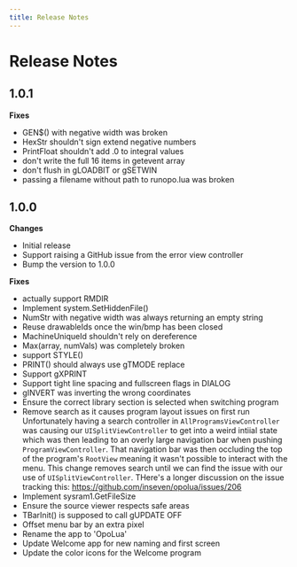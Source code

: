 ```yaml
---
title: Release Notes
---
```


# Release Notes

## 1.0.1

**Fixes**

- GEN$() with negative width was broken
- HexStr shouldn't sign extend negative numbers
- PrintFloat shouldn't add .0 to integral values
- don't write the full 16 items in getevent array
- don't flush in gLOADBIT or gSETWIN
- passing a filename without path to runopo.lua was broken

## 1.0.0

**Changes**

- Initial release
- Support raising a GitHub issue from the error view controller
- Bump the version to 1.0.0

**Fixes**

- actually support RMDIR
- Implement system.SetHiddenFile()
- NumStr with negative width was always returning an empty string
- Reuse drawableIds once the win/bmp has been closed
- MachineUniqueId shouldn't rely on dereference
- Max(array, numVals) was completely broken
- support STYLE()
- PRINT() should always use gTMODE replace
- Support gXPRINT
- Support tight line spacing and fullscreen flags in DIALOG
- gINVERT was inverting the wrong coordinates
- Ensure the correct library section is selected when switching program
- Remove search as it causes program layout issues on first run Unfortunately having a search controller in `AllProgramsViewController` was causing our `UISplitViewController` to get into a weird intiial state which was then leading to an overly large navigation bar when pushing `ProgramViewController`. That navigation bar was then occluding the top of the program's `RootView` meaning it wasn't possible to interact with the menu. This change removes search until we can find the issue with our use of `UISplitViewController`. THere's a longer discussion on the issue tracking this: https://github.com/inseven/opolua/issues/206
- Implement sysram1.GetFileSize
- Ensure the source viewer respects safe areas
- TBarInit() is supposed to call gUPDATE OFF
- Offset menu bar by an extra pixel
- Rename the app to 'OpoLua'
- Update Welcome app for new naming and first screen
- Update the color icons for the Welcome program
